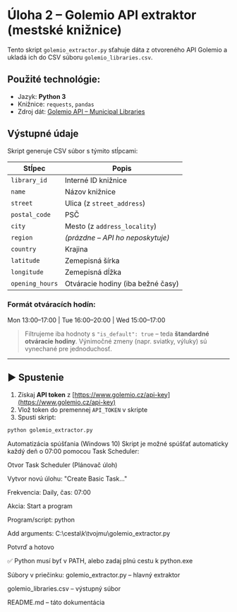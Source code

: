 # Úloha 2 – Golemio API extraktor (mestské knižnice)

Tento skript `golemio_extractor.py` sťahuje dáta z otvoreného API Golemio a ukladá ich do CSV súboru `golemio_libraries.csv`.

## Použité technológie:
- Jazyk: **Python 3**
- Knižnice: `requests`, `pandas`
- Zdroj dát: [Golemio API – Municipal Libraries](https://api.golemio.cz/docs/openapi/#/🏠️%20Municipal%20Libraries%20(v2))

## Výstupné údaje

Skript generuje CSV súbor s týmito stĺpcami:

| Stĺpec         | Popis                             |
|----------------|------------------------------------|
| `library_id`   | Interné ID knižnice                |
| `name`         | Názov knižnice                     |
| `street`       | Ulica (z `street_address`)         |
| `postal_code`  | PSČ                                |
| `city`         | Mesto (z `address_locality`)       |
| `region`       | *(prázdne – API ho neposkytuje)*   |
| `country`      | Krajina                            |
| `latitude`     | Zemepisná šírka                    |
| `longitude`    | Zemepisná dĺžka                    |
| `opening_hours`| Otváracie hodiny (iba bežné časy)  |

### Formát otváracích hodín:
Mon 13:00–17:00 | Tue 16:00–20:00 | Wed 15:00–17:00


> Filtrujeme iba hodnoty s `"is_default": true` – teda **štandardné otváracie hodiny**. Výnimočné zmeny (napr. sviatky, výluky) sú vynechané pre jednoduchosť.

---

## ▶️ Spustenie

1. Získaj **API token** z [https://www.golemio.cz/api-key](https://www.golemio.cz/api-key)
2. Vlož token do premennej `API_TOKEN` v skripte
3. Spusti skript:

```bash
python golemio_extractor.py
```

Automatizácia spúšťania (Windows 10)
Skript je možné spúšťať automaticky každý deň o 07:00 pomocou Task Scheduler:

Otvor Task Scheduler (Plánovač úloh)

Vytvor novú úlohu: "Create Basic Task..."

Frekvencia: Daily, čas: 07:00

Akcia: Start a program

Program/script: python

Add arguments: C:\cesta\k\tvojmu\golemio_extractor.py

Potvrď a hotovo

✅ Python musí byť v PATH, alebo zadaj plnú cestu k python.exe


Súbory v priečinku:
golemio_extractor.py – hlavný extraktor

golemio_libraries.csv – výstupný súbor

README.md – táto dokumentácia
